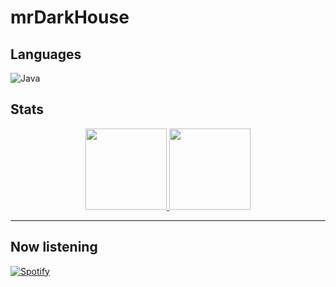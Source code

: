 # mrDarkHouse

## Languages
![Java](https://img.shields.io/static/v1?style=for-the-badge&logo=java&message=Java&label=&color=007396&labelColor=000000)

## Stats
<!--

[![GitHub stats](https://github-readme-stats.vercel.app/api?username=mrDarkHouse&include_all_commits=true&count_private=true&show_icons=true&line_height=20&theme=midnight-purple)](https://github.com/mrDarkHouse)

[![Wakatime stats](https://github-readme-stats.vercel.app/api/wakatime?username=mrDarkHouse&theme=midnight-purple)](https://wakatime.com/@mrDarkHouse)

[![Top Langs](https://github-readme-stats.vercel.app/api/top-langs/?username=mrDarkHouse&layout=compact&theme=midnight-purple)](https://github.com/mrDarkHouse)
-->

<p align="center">
<a href="https://github.com/mrDarkHouse">
<img height="130em" src="https://github-readme-stats.vercel.app/api?username=mrDarkHouse&include_all_commits=true&count_private=true&show_icons=true&line_height=20&theme=midnight-purple" />
</a>
<a href="https://wakatime.com/@mrDarkHouse">
<img height="130em" src="https://github-readme-stats.vercel.app/api/wakatime?username=mrDarkHouse&theme=midnight-purple" />
</a>
</p>



<hr/>

## Now listening
[![Spotify](https://spotify-github-profile.vercel.app/api/view?uid=ma9xxfv1bgyeduniz7w7tfn1d&cover_image=true&theme=default)](https://spotify-github-profile.vercel.app/api/view?uid=ma9xxfv1bgyeduniz7w7tfn1d&redirect=true)

